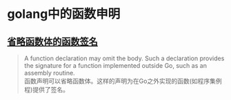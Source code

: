 # golang中的函数申明

## [省略函数体的函数签名](https://golang.org/ref/spec#Function_declarations)
> A function declaration may omit the body. Such a declaration provides the signature for a function implemented outside Go, such as an assembly routine.    
函数声明可以省略函数体。这样的声明为在Go之外实现的函数(如程序集例程)提供了签名。